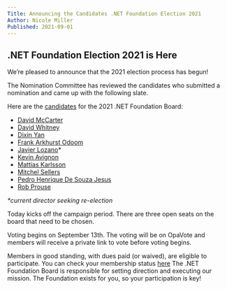 ```yaml
---
Title: Announcing the Candidates .NET Foundation Election 2021
Author: Nicole Miller
Published: 2021-09-01
---
```


## .NET Foundation Election 2021 is Here

We’re pleased to announce that the 2021 election process has begun! 

The Nomination Committee has reviewed the candidates who submitted a nomination and came up with the following slate. 

Here are the [candidates](/about/election/candidates) for the 2021 .NET Foundation Board:


-	[David McCarter](/about/election/campaign-2021/david-mccarter)
-	[David Whitney](/about/election/campaign-2021/david-whitney)
-	[Dixin Yan](/about/election/campaign-2021/dixin-yan)
-	[Frank Arkhurst Odoom](/about/election/campaign-2021/frank-arkhurst-odoom)
-	[Javier Lozano](/about/election/campaign-2021/javier-lozano)*
-	[Kevin Avignon](/about/election/campaign-2021/kevin-avignon)
-	[Mattias Karlsson](/about/election/campaign-2021/mattias-karlsson)
-	[Mitchel Sellers](/about/election/campaign-2021/mitchel-sellers)
-	[Pedro Henrique De Souza Jesus](/about/election/campaign-2021/pedro-henrique-de-souza-jesus)
-	[Rob Prouse](/about/election/campaign-2021/rob-prouse)


_*current director seeking re-election_ 

Today kicks off the campaign period. There are three open seats on the board that need to be chosen. 

Voting begins on September 13th. The voting will be on OpaVote and members will receive a private link to vote before voting begins.

Members in good standing, with dues paid (or waived), are eligible to participate. You can check your membership status [here](https://dotnetfoundation.org/member/profile)
The .NET Foundation Board is responsible for setting direction and executing our mission. The Foundation exists for you, so your participation is key!

